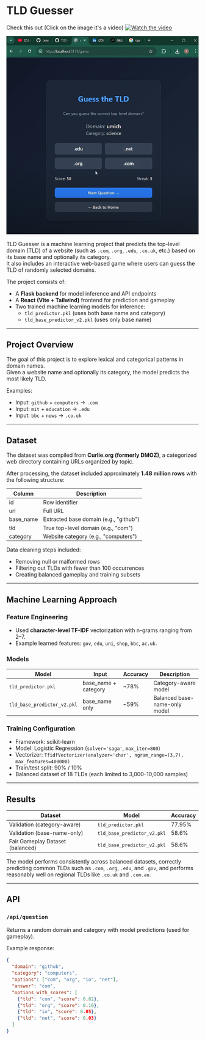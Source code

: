 # TLD Guesser


Check this out (Click on the image it's a video)
[![Watch the video](https://img.youtube.com/vi/XIQxmLpuFYw/maxresdefault.jpg)](https://www.youtube.com/watch?v=XIQxmLpuFYw)

![TLD Guesser UI](demo.png)


TLD Guesser is a machine learning project that predicts the top-level domain (TLD) of a website (such as `.com`, `.org`, `.edu`, `.co.uk`, etc.) based on its base name and optionally its category.  
It also includes an interactive web-based game where users can guess the TLD of randomly selected domains.

The project consists of:
- A **Flask backend** for model inference and API endpoints
- A **React (Vite + Tailwind)** frontend for prediction and gameplay
- Two trained machine learning models for inference:
  - `tld_predictor.pkl` (uses both base name and category)
  - `tld_base_predictor_v2.pkl` (uses only base name)

---

## Project Overview

The goal of this project is to explore lexical and categorical patterns in domain names.  
Given a website name and optionally its category, the model predicts the most likely TLD.

Examples:
- Input: `github` + `computers` → `.com`
- Input: `mit` + `education` → `.edu`
- Input: `bbc` + `news` → `.co.uk`

---

## Dataset

The dataset was compiled from **Curlie.org (formerly DMOZ)**, a categorized web directory containing URLs organized by topic.

After processing, the dataset included approximately **1.48 million rows** with the following structure:

| Column | Description |
|---------|--------------|
| id | Row identifier |
| url | Full URL |
| base_name | Extracted base domain (e.g., "github") |
| tld | True top-level domain (e.g., "com") |
| category | Website category (e.g., "computers") |

Data cleaning steps included:
- Removing null or malformed rows
- Filtering out TLDs with fewer than 100 occurrences
- Creating balanced gameplay and training subsets

---

## Machine Learning Approach

### Feature Engineering
- Used **character-level TF-IDF** vectorization with n-grams ranging from 2–7.
- Example learned features: `gov`, `edu`, `uni`, `shop`, `bbc`, `ac.uk`.

### Models
| Model | Input | Accuracy | Description |
|--------|--------|-----------|-------------|
| `tld_predictor.pkl` | base_name + category | ~78% | Category-aware model |
| `tld_base_predictor_v2.pkl` | base_name only | ~59% | Balanced base-name-only model |

### Training Configuration
- Framework: scikit-learn
- Model: Logistic Regression (`solver='saga'`, `max_iter=800`)
- Vectorizer: `TfidfVectorizer(analyzer='char', ngram_range=(3,7), max_features=400000)`
- Train/test split: 90% / 10%
- Balanced dataset of 18 TLDs (each limited to 3,000–10,000 samples)

---

## Results

| Dataset | Model | Accuracy |
|----------|--------|-----------|
| Validation (category-aware) | `tld_predictor.pkl` | 77.95% |
| Validation (base-name-only) | `tld_base_predictor_v2.pkl` | 58.6% |
| Fair Gameplay Dataset (balanced) | `tld_base_predictor_v2.pkl` | 58.6% |

The model performs consistently across balanced datasets, correctly predicting common TLDs such as `.com`, `.org`, `.edu`, and `.gov`, and performs reasonably well on regional TLDs like `.co.uk` and `.com.au`.

---

## API

### `/api/question`
Returns a random domain and category with model predictions (used for gameplay).

Example response:
```json
{
  "domain": "github",
  "category": "computers",
  "options": ["com", "org", "io", "net"],
  "answer": "com",
  "options_with_scores": [
    {"tld": "com", "score": 0.82},
    {"tld": "org", "score": 0.10},
    {"tld": "io", "score": 0.05},
    {"tld": "net", "score": 0.03}
  ]
}
